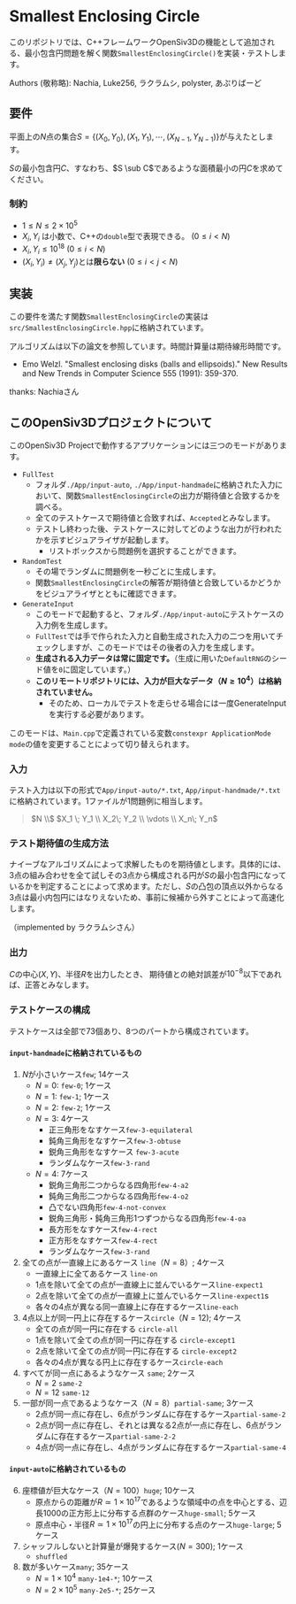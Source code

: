 # Smallest Enclosing Circle
このリポジトリでは、C++フレームワークOpenSiv3Dの機能として追加される、最小包含円問題を解く関数`SmallestEnclosingCircle()`を実装・テストします。

Authors (敬称略): Nachia, Luke256, ラクラムシ, polyster, あぷりばーど

## 要件

平面上の$N$点の集合$S =  \{(X_0, Y_0), (X_1, Y_1), \cdots, (X_{N-1}, Y_{N-1})\}$が与えたとします。

$S$の最小包含円$C$、すなわち、$S \sub C$であるような面積最小の円$C$を求めてください。

### 制約
- $1 \leq N \leq 2 \times 10^5$
- $X_i, Y_i$ は小数で、C++の`double`型で表現できる。  ($0 \leq i < N$)
- $X_i, Y_i \leq 10^{18}$ ($0 \leq i < N$)
- $(X_i, Y_i) \neq (X_j, Y_j)$とは**限らない** ($0 \leq i < j < N$)

## 実装
この要件を満たす関数`SmallestEnclosingCircle`の実装は`src/SmallestEnclosingCircle.hpp`に格納されています。

アルゴリズムは以下の論文を参照しています。時間計算量は期待線形時間です。
- Emo Welzl. "Smallest enclosing disks (balls and ellipsoids)." New Results and New Trends in Computer Science 555 (1991): 359-370.

thanks: Nachiaさん

## このOpenSiv3Dプロジェクトについて
このOpenSiv3D Projectで動作するアプリケーションには三つのモードがあります。

- `FullTest`
  - フォルダ`./App/input-auto`, `./App/input-handmade`に格納された入力において、関数`SmallestEnclosingCircle`の出力が期待値と合致するかを調べる。
  - 全てのテストケースで期待値と合致すれば、`Accepted`とみなします。
  - テストし終わった後、テストケースに対してどのような出力が行われたかを示すビジュアライザが起動します。
    - リストボックスから問題例を選択することができます。
- `RandomTest`
  - その場でランダムに問題例を一秒ごとに生成します。
  - 関数`SmallestEnclosingCircle`の解答が期待値と合致しているかどうかをビジュアライザとともに確認できます。
- `GenerateInput`
  - このモードで起動すると、フォルダ`./App/input-auto`にテストケースの入力例を生成します。
  - `FullTest`では手で作られた入力と自動生成された入力の二つを用いてチェックしますが、このモードではその後者の入力を生成します。
  - **生成される入力データは常に固定です。**（生成に用いた`DefaultRNG`のシード値を`0`に固定しています。）
  - **このリモートリポジトリには、入力が巨大なデータ（$N \geq 10^4$）は格納されていません。**
    - そのため、ローカルでテストを走らせる場合には一度GenerateInputを実行する必要があります。

このモードは、`Main.cpp`で定義されている変数`constexpr ApplicationMode mode`の値を変更することによって切り替えられます。


### 入力
テスト入力は以下の形式で`App/input-auto/*.txt`, `App/input-handmade/*.txt`に格納されています。1ファイルが1問題例に相当します。

> $N \\$
> $X_1 \; Y_1 \\ X_2\; Y_2  \\ \vdots \\ X_n\; Y_n$

### テスト期待値の生成方法
ナイーブなアルゴリズムによって求解したものを期待値とします。具体的には、3点の組み合わせを全て試しその3点から構成される円が$S$の最小包含円になっているかを判定することによって求めます。ただし、$S$の凸包の頂点以外からなる3点は最小内包円にはなりえないため、事前に候補から外すことによって高速化します。

（implemented by ラクラムシさん）

### 出力
$C$の中心$(X, Y)$、半径$R$を出力したとき、
期待値との絶対誤差が$10^{-8}$以下であれば、正答とみなします。

### テストケースの構成
テストケースは全部で73個あり、8つのパートから構成されています。

#### `input-handmade`に格納されているもの

1) $N$が小さいケース`few`; 14ケース
   -  $N = 0$: `few-0`; 1ケース
   -  $N = 1$: `few-1`; 1ケース
   -  $N = 2$: `few-2`; 1ケース
   -  $N = 3$: 4ケース
      -  正三角形をなすケース`few-3-equilateral`
      -  鈍角三角形をなすケース`few-3-obtuse`
      -  鋭角三角形をなすケース `few-3-acute`
      -  ランダムなケース`few-3-rand`
   -  $N = 4$: 7ケース
      - 鋭角三角形二つからなる四角形`few-4-a2`
      - 鈍角三角形二つからなる四角形`few-4-o2`
      - 凸でない四角形`few-4-not-convex`
      - 鋭角三角形・鈍角三角形1つずつからなる四角形`few-4-oa`
      - 長方形をなすケース`few-4-rect`
      - 正方形をなすケース`few-4-rect`
      - ランダムなケース`few-3-rand`
2) 全ての点が一直線上にあるケース `line`（$N = 8$）; 4ケース
   - 一直線上に全てあるケース `line-on`
   - 1点を除いて全ての点が一直線上に並んでいるケース`line-expect1`
   - 2点を除いて全ての点が一直線上に並んでいるケース`line-expect1`s
   - 各々の4点が異なる同一直線上に存在するケース`line-each`
3) 4点以上が同一円上に存在するケース`circle`（$N = 12$); 4ケース
    - 全ての点が同一円に存在する `circle-all`
    - 1点を除いて全ての点が同一円に存在する `circle-except1`
    - 2点を除いて全ての点が同一円に存在する `circle-except2`
    - 各々の4点が異なる円上に存在するケース`circle-each`
4) すべてが同一点にあるようなケース `same`; 2ケース
   - $N = 2$ `same-2`
   - $N = 12$ `same-12`
5) 一部が同一点であるようなケース（$N = 8$）`partial-same`; 3ケース
   - $2$点が同一点に存在し、$6$点がランダムに存在するケース`partial-same-2`
   - $2$点が同一点に存在し、それとは異なる$2$点が一点に存在し、$6$点がランダムに存在するケース`partial-same-2-2`
   - $4$点が同一点に存在し、$4$点がランダムに存在するケース`partial-same-4`

#### `input-auto`に格納されているもの

6) 座標値が巨大なケース（$N = 100$）`huge`; 10ケース
   - 原点からの距離が$R \simeq 1 \times 10^{17}$であるような領域中の点を中心とする、辺長$1000$の正方形上に分布する点群のケース`huge-small`; 5ケース
   - 原点中心・半径$R \simeq 1 \times 10^{17}$の円上に分布する点のケース`huge-large`; 5ケース
7) シャッフルしないと計算量が爆発するケース($N = 300$); 1ケース
   - `shuffled`
8) 数が多いケース`many`; 35ケース
   - $N = 1 \times 10^4$ `many-1e4-*`; 10ケース
   - $N = 2 \times 10^5$ `many-2e5-*`; 25ケース
